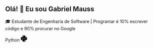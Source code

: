 ## Olá! 👋 Eu sou Gabriel Mauss

🎓 Estudante de Engenharia de Software | Programar é 10% escrever código e 90% procurar no Google

<p float="left">
  <span style="#3776AB">
    Python
  </span>
  <img src="./assets/python.png" alt="Python" width="20"/>
</p>
